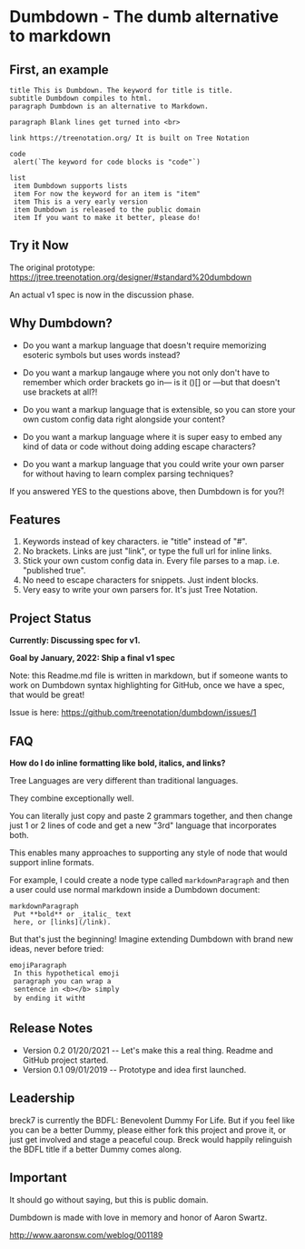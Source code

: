 # Dumbdown - The dumb alternative to markdown

## First, an example

```dumbdown
title This is Dumbdown. The keyword for title is title.
subtitle Dumbdown compiles to html.
paragraph Dumbdown is an alternative to Markdown.

paragraph Blank lines get turned into <br>

link https://treenotation.org/ It is built on Tree Notation

code
 alert(`The keyword for code blocks is "code"`)

list
 item Dumbdown supports lists
 item For now the keyword for an item is "item"
 item This is a very early version
 item Dumbdown is released to the public domain
 item If you want to make it better, please do!
```

## Try it Now

The original prototype:
https://jtree.treenotation.org/designer/#standard%20dumbdown

An actual v1 spec is now in the discussion phase.

## Why Dumbdown?

- Do you want a markup language that doesn't
require memorizing esoteric symbols but uses words
instead?

- Do you want a markup langauge where you not only
don't have to remember which order brackets go in—
is it ()[] or []()—but that doesn't use brackets
at all?!

- Do you want a markup language that is extensible,
so you can store your own custom config data right
alongside your content?

- Do you want a markup language where it is super
easy to embed any kind of data or code without
doing adding escape characters?

- Do you want a markup language that you could
write your own parser for without having to
learn complex parsing techniques?

If you answered YES to the questions above, then
Dumbdown is for you?!

## Features

1. Keywords instead of key characters. ie "title" instead of "#".
2. No brackets. Links are just "link", or type the full url for inline links.
3. Stick your own custom config data in. Every file parses to a map. i.e. "published true".
4. No need to escape characters for snippets. Just indent blocks.
5. Very easy to write your own parsers for. It's just Tree Notation.

## Project Status

**Currently: Discussing spec for v1.**

**Goal by January, 2022: Ship a final v1 spec**

Note: this Readme.md file is written in markdown,
but if someone wants to work on Dumbdown syntax
highlighting for GitHub, once we have a spec,
that would be great!

Issue is here: https://github.com/treenotation/dumbdown/issues/1

## FAQ

**How do I do inline formatting like bold, italics,
and links?**

Tree Languages are very different than
traditional languages.

They combine exceptionally well.

You can literally just copy and paste
2 grammars together, and then change
just 1 or 2 lines of code and get a
new "3rd" language that incorporates
both.

This enables many approaches to supporting
any style of node that would support
inline formats.

For example, I could create a node type
called `markdownParagraph` and then a
user could use normal markdown inside
a Dumbdown document:


    markdownParagraph
     Put **bold** or _italic_ text
     here, or [links](/link).

But that's just the beginning! Imagine
extending Dumbdown with brand new ideas,
never before tried:

    emojiParagraph
     In this hypothetical emoji
     paragraph you can wrap a
     sentence in <b></b> simply
     by ending it with❗


## Release Notes

- Version 0.2 01/20/2021
-- Let's make this a real thing. Readme and GitHub project started.
- Version 0.1 09/01/2019
-- Prototype and idea first launched.

## Leadership

breck7 is currently the BDFL: Benevolent Dummy
For Life. But if you feel like you can be a better
Dummy, please either fork this project and prove
it, or just get involved and stage a peaceful
coup. Breck would happily relinguish the BDFL
title if a better Dummy comes along.

## Important

It should go without saying, but this is public domain.

Dumbdown is made with love in memory and honor
of Aaron Swartz.

http://www.aaronsw.com/weblog/001189
